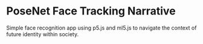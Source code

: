# PoseNet Face Tracking Narrative
Simple face recognition app using p5.js and ml5.js to navigate the context of future identity within society.
